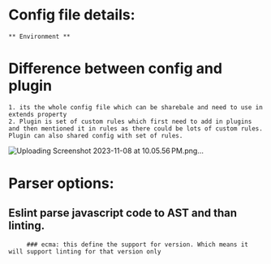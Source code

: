 # Config file details:
    ** Environment **


# Difference between config and plugin
    1. its the whole config file which can be sharebale and need to use in extends property
    2. Plugin is set of custom rules which first need to add in plugins and then mentioned it in rules as there could be lots of custom rules. Plugin can also shared config with set of rules.
    
![Uploading Screenshot 2023-11-08 at 10.05.56 PM.png…]()


# Parser options:
   ## Eslint parse javascript code to AST and than linting.
         ### ecma: this define the support for version. Which means it will support linting for that version only
